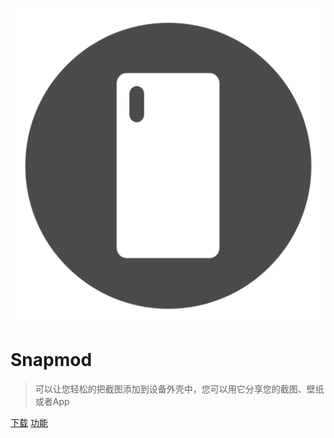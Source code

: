 ![logo](../assets/img/ic_launcher_play.png ':size=200')

# Snapmod

> 可以让您轻松的把截图添加到设备外壳中，您可以用它分享您的截图、壁纸或者App

[下载](https://play.google.com/store/apps/details?id=cn.gavinliu.snapmod ':target=_blank') [功能](#功能)

<!-- ![color](#f0f0f0) -->
